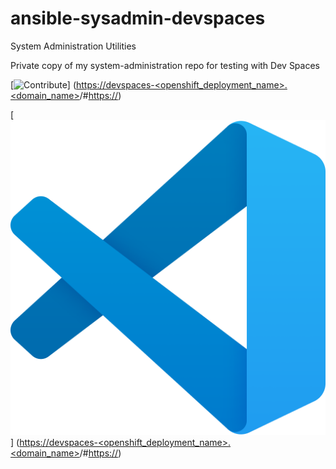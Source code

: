 # ansible-sysadmin-devspaces

System Administration Utilities

Private copy of my system-administration repo for testing with Dev Spaces

[![Contribute](https://www.eclipse.org/che/contribute.svg)] ([https://devspaces-<openshift_deployment_name>.<domain_name>](https://devspaces.apps.cluster-nhdnf.nhdnf.sandbox2356.opentlc.com/)/#[https://<yourrepository-url>](https://github.com/scdaniels/ansible-sysadmin-devspaces))

[![Contribute](images/vscode.png)] ([https://devspaces-<openshift_deployment_name>.<domain_name>](https://devspaces.apps.cluster-nhdnf.nhdnf.sandbox2356.opentlc.com/)/#[https://<yourrepository-url>](https://github.com/scdaniels/ansible-sysadmin-devspaces))
